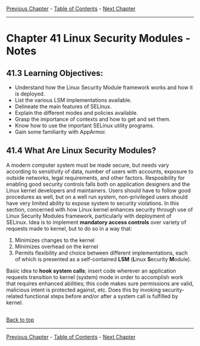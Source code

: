 [Previous Chapter](../Ch40-backuprecovery/notes_Ch40.md) - [Table of Contents](../README.md#table-of-contents) - [Next Chapter](../Ch42-localsecurity/notes_ChXX.md)

---

# Chapter 41 Linux Security Modules - Notes

## 41.3 Learning Objectives:
- Understand how the Linux Security Module framework works and how it is deployed.
- List the various LSM implementations available.
- Delineate the main features of SELinux.
- Explain the different modes and policies available.
- Grasp the importance of contexts and how to get and set them.
- Know how to use the important SELinux utility programs.
- Gain some familiarity with AppArmor.

## 41.4 What Are Linux Security Modules?
A modern computer system must be made secure, but needs vary according to sensitivity of data, number of users with accounts, exposure to outside networks, legal requirements, and other factors. Resposibility for enabling good security controls falls both on application designers and the Linux kernel developers and maintainers. Users should have to follow good procedures as well, but on a well run system, non-privileged users should have very limited ability to expose system to security violations. In this section, concerned with how Linux kernel enhances security through use of Linux Security Modules framework, particularly with deployment of SELinux. Idea is to implement **mandatory access controls** over variety of requests made to kernel, but to do so in a way that:
1. Minimizes changes to the kernel
2. Minimizes overhead on the kernel
3. Permits flexibility and choice between different implementations, each of which is presented as a self-contained **LSM** (<strong>L</strong>inux <strong>S</strong>ecurity <strong>M</strong>odule).

Basic idea to **hook system calls**; insert code wherever an application requests transition to kernel (system) mode in order to accomplish work that requires enhanced abilities; this code makes sure permissions are valid, malicious intent is protected against, etc. Does this by invoking security-related functional steps before and/or after a system call is fulfilled by kernel.




##

[Back to top](#)

---

[Previous Chapter](../Ch40-backuprecovery/notes_Ch40.md) - [Table of Contents](../README.md#table-of-contents) - [Next Chapter](../Ch42-localsecurity/notes_ChXX.md)
